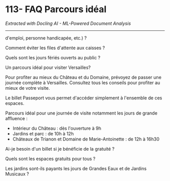 # 113- FAQ Parcours idéal

*Extracted with Docling AI - ML-Powered Document Analysis*

---

d'emploi, personne handicapée, etc.) ?

Comment éviter les files d'attente aux caisses ?

Quels sont les jours fériés ouverts au public ?

Un parcours idéal pour visiter Versailles?

Pour profiter au mieux du Château et du Domaine, prévoyez de passer une journée complète à Versailles. Consultez tous les conseils pour profiter au mieux de votre visite.

Le billet Passeport vous permet d'accéder simplement à l'ensemble de ces espaces.

Parcours idéal pour une journée de visite notamment les jours de grande affluence :

- Intérieur du Château : dès l'ouverture à 9h
- Jardins et parc : de 10h à 12h
- Châteaux de Trianon et Domaine de Marie-Antoinette : de 12h à 16h30

Ai-je besoin d'un billet si je bénéficie de la gratuité ?

Quels sont les espaces gratuits pour tous ?

Les jardins sont-ils payants les jours de Grandes Eaux et de Jardins Musicaux ?

<!-- image -->

<!-- image -->